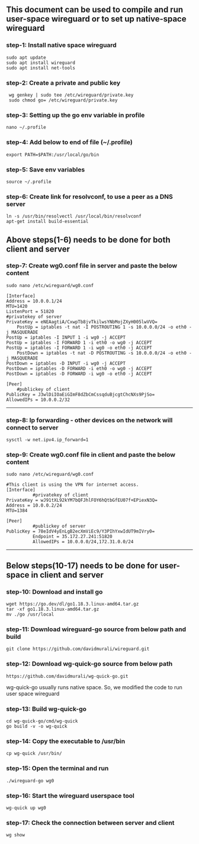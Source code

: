 

## This document can be used to compile and run user-space wireguard or to set up native-space wireguard

### step-1: Install native space wireguard
    sudo apt update
    sudo apt install wireguard
    sudo apt install net-tools

### step-2: Create a private and public key
     wg genkey | sudo tee /etc/wireguard/private.key
     sudo chmod go= /etc/wireguard/private.key
	
### step-3: Setting up the go env variable in profile
    nano ~/.profile

### step-4: Add below to end of file (~/.profile)
    export PATH=$PATH:/usr/local/go/bin

### step-5: Save env variables
    source ~/.profile

### step-6: Create link for resolvconf, to use a peer as a DNS server
    ln -s /usr/bin/resolvectl /usr/local/bin/resolvconf
    apt-get install build-essential

## Above steps(1-6) needs to be done for both client and server

### step-7: Create wg0.conf file in server and paste the below content
	sudo nano /etc/wireguard/wg0.conf

	[Interface]
	Address = 10.0.0.1/24
	MTU=1420
	ListenPort = 51820	
	#privatekey of server
	PrivateKey = eNEAagtiA/CxwpTb8jvTkilwsYNbMojZXyH005lwVVQ= 
    	PostUp = iptables -t nat -I POSTROUTING 1 -s 10.0.0.0/24 -o eth0 -j MASQUERADE
	PostUp = iptables -I INPUT 1 -i wg0 -j ACCEPT
	PostUp = iptables -I FORWARD 1 -i eth0 -o wg0 -j ACCEPT
	PostUp = iptables -I FORWARD 1 -i wg0 -o eth0 -j ACCEPT
    	PostDown = iptables -t nat -D POSTROUTING -s 10.0.0.0/24 -o eth0 -j MASQUERADE
	PostDown = iptables -D INPUT -i wg0 -j ACCEPT
	PostDown = iptables -D FORWARD -i eth0 -o wg0 -j ACCEPT
	PostDown = iptables -D FORWARD -i wg0 -o eth0 -j ACCEPT

	[Peer]
    	#publickey of client
	PublicKey = J3wlDiIOaEiGImF8dZbCmCssqduBjcgtChcNXs9PjSo=
	AllowedIPs = 10.0.0.2/32

--------------------------------------

### step-8: Ip forwarding - other devices on the network will connect to server
    sysctl -w net.ipv4.ip_forward=1


### step-9: Create wg0.conf file in client and paste the below content
	sudo nano /etc/wireguard/wg0.conf

   	#This client is using the VPN for internet access.
	[Interface]
              #privatekey of client
	PrivateKey = wJ91tXL92kYM7bQFJhlFOY6hQtbGfEU07f+EPiexN3Q=
	Address = 10.0.0.2/24
	MTU=1384

	[Peer]
              #publickey of server
	PublicKey = 78eIdV4yEnLgB2ecXmViEc9/Y3PIhYxwIdUT9mIVry0=
              Endpoint = 35.172.27.241:51820
              AllowedIPs = 10.0.0.0/24,172.31.0.0/24
-----------------------------------

## Below steps(10-17) needs to be done for user-space in client and server

### step-10: Download and install go
    wget https://go.dev/dl/go1.18.3.linux-amd64.tar.gz
    tar -xf go1.18.3.linux-amd64.tar.gz
    mv ./go /usr/local
    
### step-11: Download wireguard-go source from below path and build
    git clone https://github.com/davidmurali/wireguard.git

### step-12: Download wg-quick-go source from below path
    https://github.com/davidmurali/wg-quick-go.git

wg-quick-go usually runs native space.
So, we modified the code to run user space wireguard

### step-13: Build wg-quick-go
    cd wg-quick-go/cmd/wg-quick
    go build -v -o wg-quick

### step-14: Copy the executable to /usr/bin
    cp wg-quick /usr/bin/

### step-15: Open the terminal and run 
    ./wireguard-go wg0

### step-16: Start the wireguard userspace tool
    wg-quick up wg0	

### step-17: Check the connection between server and client
    wg show
